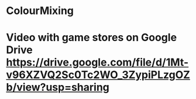 # ColourMixing
# Video with game stores on Google Drive https://drive.google.com/file/d/1Mt-v96XZVQ2Sc0Tc2WO_3ZypiPLzgOZb/view?usp=sharing
